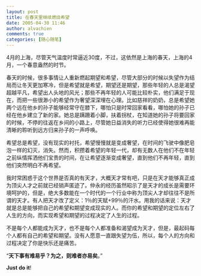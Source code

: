 ```yaml
---
layout: post
title: 在春天里继续燃烧希望
date: 2005-04-30 11:46
author: alvachien
comments: true
categories: [随心随笔]
---
```

4月的上海，尽管天气温度时常逼近30度，不过，这依然是上海的春天，上海的4月，一个春意盎然的时节。

春天的时候，很多事情让人重新燃起期望和希望，尽管大部分的时候以失望作为结局而让冬天更加寒冷，但是希望就是希望，期望还是期望，那些年轻的人总是渴望超越平凡，希望出人头地的风光；那些不再年轻的人可能比较朴实，他们满足于现在，而把一些很渺小的希望作为奢望深深埋在心理。比如慈祥的奶奶，总是希望她两个远在他乡的孙子能够经常守在膝下，哪怕只是时常回家看看，哪怕她的孙子已经在他乡建立了新的家。她总是蹒跚着小脚，扶着拐杖，在知道她的孙子将要回家的时候，不停的往返在乡间的小路上，尽管她日益消失的听力已经使得她很难再能清晰的聆听到远方归来孙子的一声呼唤。

希望总是希望，没有现实的衬托，希望慢慢就是变成奢望，在时间的飞驶中像肥皂泡一样的幻灭，消失。然而，积攒着希望的年轻一代，却有无数人在他们不在年轻之前纵情挥洒他们宝贵的时间，在让希望逐渐变成奢望，直到他们不再年轻，直到他们突然明白不再希望。

我时常困惑于这个世界是否真的有天才，大概天才常有吧，只是在天才能够真正成为顶尖人才之前就已经销声匿迹了。仲永的经历虽然昭示了是天才的成长是需要环境呵护的，但是，绝大多数能在一个时代的一个行业中称为顶尖人才却往往不是所谓的天才。有人把天才改了定义：1％的天赋+99％的汗水。用我的话来说：天才就是总是能够把自己的希望和期望变成现实的人。而你的希望和期望的定位左右了人生的方向，而实现希望和期望的过程决定了人生的过程。

不是每个人都能成为天才，也不是每个人都准备和渴望成为天才，但是，最起码每个人都有自己的希望和期望。没有人愿意一直跟失望为伍，所以，每个人的方向和过程决定了你是快乐还是痛苦。

“<strong>天下事有难易乎？为之，则难者亦易矣</strong>。”

<strong>Just do it</strong>!
